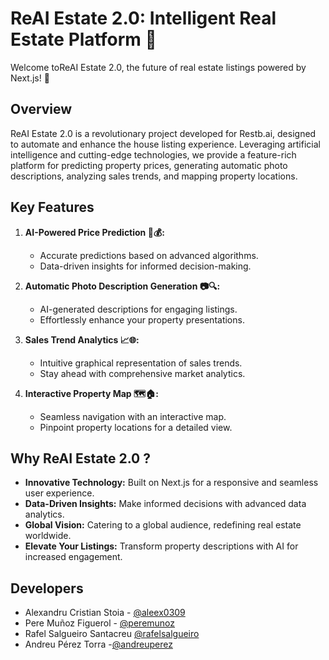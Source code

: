 # ReAI Estate 2.0: Intelligent Real Estate Platform 🏡

Welcome toReAI Estate 2.0, the future of real estate listings powered by Next.js! 🚀

## Overview

ReAI Estate 2.0 is a revolutionary project developed for Restb.ai, designed to automate and enhance the house listing experience. Leveraging artificial intelligence and cutting-edge technologies, we provide a feature-rich platform for predicting property prices, generating automatic photo descriptions, analyzing sales trends, and mapping property locations.

## Key Features

1. **AI-Powered Price Prediction 🤖💰:**
   - Accurate predictions based on advanced algorithms.
   - Data-driven insights for informed decision-making.

2. **Automatic Photo Description Generation 📷🔍:**
   - AI-generated descriptions for engaging listings.
   - Effortlessly enhance your property presentations.

3. **Sales Trend Analytics 📈🌐:**
   - Intuitive graphical representation of sales trends.
   - Stay ahead with comprehensive market analytics.

4. **Interactive Property Map 🗺️🏠:**
   - Seamless navigation with an interactive map.
   - Pinpoint property locations for a detailed view.

## Why ReAI Estate 2.0 ?

- **Innovative Technology:** Built on Next.js for a responsive and seamless user experience.
- **Data-Driven Insights:** Make informed decisions with advanced data analytics.
- **Global Vision:** Catering to a global audience, redefining real estate worldwide.
- **Elevate Your Listings:** Transform property descriptions with AI for increased engagement.

Developers
-------------
- Alexandru Cristian Stoia - [@aleex0309](https://github.com/aleex0309)
- Pere Muñoz Figuerol - [@peremunoz](https://github.com/peremunoz)
- Rafel Salgueiro Santacreu [@rafelsalgueiro](https://github.com/rafelsalgueiro)
- Andreu Pérez Torra -[@andreuperez](https://github.com/andreuperez)
